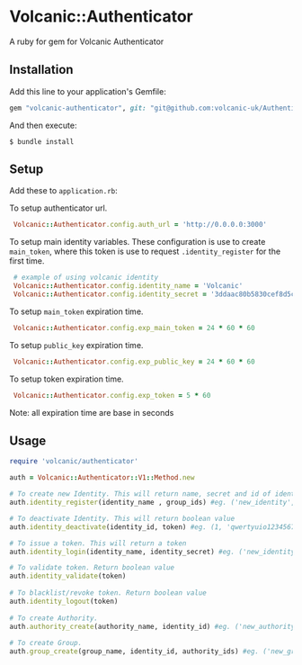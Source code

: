 # Volcanic::Authenticator

A ruby for gem for Volcanic Authenticator

## Installation

Add this line to your application's Gemfile:


```ruby
gem "volcanic-authenticator", git: "git@github.com:volcanic-uk/Authenticator-ruby-gem.git"
```

And then execute:

    $ bundle install
    
## Setup

Add these to `application.rb`:

To setup authenticator url.
```ruby
 Volcanic::Authenticator.config.auth_url = 'http://0.0.0.0:3000'
```

To setup main identity variables. These configuration is use to create `main_token`, where this token is use to request `.identity_register` for the first time.
```ruby
 # example of using volcanic identity
 Volcanic::Authenticator.config.identity_name = 'Volcanic'
 Volcanic::Authenticator.config.identity_secret = '3ddaac80b5830cef8d5ca39d958954b3f4afbba2' 
```

To setup `main_token` expiration time.
```ruby
 Volcanic::Authenticator.config.exp_main_token = 24 * 60 * 60 
```

To setup `public_key` expiration time.
```ruby
 Volcanic::Authenticator.config.exp_public_key = 24 * 60 * 60
```

To setup token expiration time.
```ruby
 Volcanic::Authenticator.config.exp_token = 5 * 60
```

Note: all expiration time are base in seconds

## Usage

```ruby
require 'volcanic/authenticator'

auth = Volcanic::Authenticator::V1::Method.new

# To create new Identity. This will return name, secret and id of identity.
auth.identity_register(identity_name , group_ids) #eg. ('new_identity', [1,2])

# To deactivate Identity. This will return boolean value
auth.identity_deactivate(identity_id, token) #eg. (1, 'qwertyuio1234567890.Bioasdknji029837y4rb')

# To issue a token. This will return a token
auth.identity_login(identity_name, identity_secret) #eg. ('new_identity', 'qwertyuio1234567890')

# To validate token. Return boolean value
auth.identity_validate(token) 
 
# To blacklist/revoke token. Return boolean value
auth.identity_logout(token)
 
# To create Authority.
auth.authority_create(authority_name, identity_id) #eg. ('new_authority', 1)
 
# To create Group.
auth.group_create(group_name, identity_id, authority_ids) #eg. ('new_group', 1, [1,2])
```